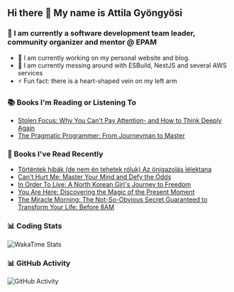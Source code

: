 ## Hi there 👋 My name is Attila Gyöngyösi

### 🤵 I am currently a software development team leader, community organizer and mentor @ EPAM

- 🔭 I am currently working on my personal website and blog.
- 🌱 I am currently messing around with ESBuild, NestJS and several AWS services
- ⚡ Fun fact: there is a heart-shaped vein on my left arm

### 📚 Books I'm Reading or Listening To
<!-- CURRENT-BOOKS:START -->
- [Stolen Focus: Why You Can&#39;t Pay Attention- and How to Think Deeply Again](https://www.goodreads.com/review/show/5147342121?utm_medium=api&utm_source=rss)
- [The Pragmatic Programmer: From Journeyman to Master](https://www.goodreads.com/review/show/1574742657?utm_medium=api&utm_source=rss)
<!-- CURRENT-BOOKS:END -->

### 📘 Books I've Read Recently
<!-- RECENT-BOOKS:START -->
- [Történtek hibák &lpar;de nem én tehetek róluk&rpar; Az önigazolás lélektana](https://www.goodreads.com/review/show/4408603064?utm_medium=api&utm_source=rss)
- [Can&#39;t Hurt Me: Master Your Mind and Defy the Odds](https://www.goodreads.com/review/show/4927297999?utm_medium=api&utm_source=rss)
- [In Order To Live: A North Korean Girl&#39;s Journey to Freedom](https://www.goodreads.com/review/show/4319537464?utm_medium=api&utm_source=rss)
- [You Are Here: Discovering the Magic of the Present Moment](https://www.goodreads.com/review/show/5029463546?utm_medium=api&utm_source=rss)
- [The Miracle Morning: The Not-So-Obvious Secret Guaranteed to Transform Your Life: Before 8AM](https://www.goodreads.com/review/show/4927299241?utm_medium=api&utm_source=rss)
<!-- RECENT-BOOKS:END -->

### 📊 Coding Stats
![WakaTime Stats](https://github-readme-stats.vercel.app/api/wakatime?username=attilagyongyosi&hide_title=true&hide_border=true&langs_count=5&bg_color=00000000&text_color=777)

### 📊 GitHub Activity
![GitHub Activity](https://github-readme-stats.vercel.app/api?username=attilagyongyosi&theme=tokyonight&show_icons=true&count_private=true)

